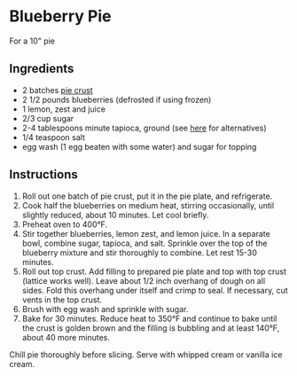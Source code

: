 # Blueberry Pie

For a 10" pie

## Ingredients

- 2 batches [pie crust](pie-crust.md)
- 2 1/2 pounds blueberries (defrosted if using frozen)
- 1 lemon, zest and juice
- 2/3 cup sugar
- 2-4 tablespoons minute tapioca, ground (see [here](https://www.kingarthurflour.com/guides/pie-baking/pie-thickener.html) for alternatives)
- 1/4 teaspoon salt
- egg wash (1 egg beaten with some water) and sugar for topping

## Instructions

1. Roll out one batch of pie crust, put it in the pie plate, and refrigerate.
2. Cook half the blueberries on medium heat, stirring occasionally, until slightly reduced, about 10 minutes. Let cool briefly.
3. Preheat oven to 400°F.
4. Stir together blueberries, lemon zest, and lemon juice. In a separate bowl, combine sugar, tapioca, and salt. Sprinkle over the top of the blueberry mixture and stir thoroughly to combine. Let rest 15-30 minutes.
5. Roll out top crust. Add filling to prepared pie plate and top with top crust (lattice works well). Leave about 1/2 inch overhang of dough on all sides. Fold this overhang under itself and crimp to seal. If necessary, cut vents in the top crust.
6. Brush with egg wash and sprinkle with sugar.
7. Bake for 30 minutes. Reduce heat to 350°F and continue to bake until the crust is golden brown and the filling is bubbling and at least 140°F, about 40 more minutes.

Chill pie thoroughly before slicing. Serve with whipped cream or vanilla ice cream.
